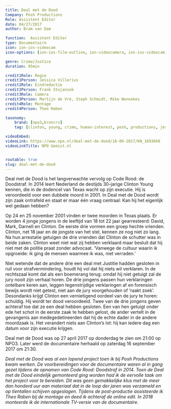 ```yaml
---
title: Deal met de Dood
Company: Posh Productions
Role: Assistent Editor
date: 04/27/2017
author: Bram van Dam

function:  Assistent Editor
type: Documentaire
icon: ion-ios-videocam
icon-options: [ion-ios-film-outline, ion-videocamera, ion-ios-videocam,  ion-image, ion-images, ion-aperture, ion-ios-game-controller-a, ion-ios-game-controller-b, ion-ios-world, ion-android-globe, ion-ios-monitor, ion-ios-bolt]

genre: Crime/Justice
duration: 95min

credit1Role: Regie
credit1Person: Jessica Villerius
credit2Role: Eindredactie
credit2Person: Frank Stojansek
credit3Role: Camera
credit3Person: Martijn de Vré, Steph Schmidt, Mike Wennekes
credit4Role: Montage
credit4Person: Theo Raben

taxonomy:
    brand: [npo3,kroncrv]
    tag: [clinton, young, crime, human-interest, posh, productions, jessica, villerius]

videoEmbed:
videoLink: https://www.npo.nl/deal-met-de-dood/16-09-2017/KN_1693668
videoLinkTitle: NPO Gemist.nl


routable: true
slug: deal-met-de-dood
---
```


Deal met de Dood is het langverwachte vervolg op Code Rood: de Doodstraf. In 2014 leert Nederland de destijds 30-jarige Clinton Young kennen, die in de dodencel van Texas wacht op zijn executie. Hij is veroordeeld voor een dubbele moord in 2001. In Deal met de Dood wordt zijn zaak ontrafeld en staat er maar één vraag centraal: Kan hij het eigenlijk wel gedaan hebben?

Op 24 en 25 november 2001 vinden er twee moorden in Texas plaats. Er worden 4 jonge jongens in de leeftijd van 18 tot 22 jaar gearresteerd: David, Mark, Darnell en Clinton. De eerste drie vormen een groep hechte vrienden. Clinton, net 18 jaar en de jongste van het stel, kennen ze nog niet zo lang. Na hun arrestatie getuigen de drie vrienden dat Clinton de schutter was in beide zaken. Clinton weet niet wat zij hebben verklaard maar besluit dat hij niet met de politie praat zonder advocaat. ‘Vanwege de cultuur waarin ik opgroeide: ik ging de mensen waarmee ik was, niet verraden.’

Niet wetende dat de andere drie een deal met Justitie hadden gesloten in ruil voor strafvermindering, houdt hij vol dat hij niets wil verklaren. In de rechtszaal komt dat als een boemerang terug: omdat hij niet getuigt zal de jury nooit zijn verhaal horen. De drie jongens passen hun verklaringen ontelbare keren aan, leggen tegenstrijdige verklaringen af en forensisch bewijs wordt niet getest, niet aan de jury voorgehouden of ‘raakt zoek’. Desondanks krijgt Clinton een vernietigend oordeel van de jury te horen: schuldig. Hij wordt ter dood veroordeeld. Twee van de drie jongens geven achteraf toe dat ze een deal hebben gesloten. Een van hen getuigt onder ede het schot in de eerste zaak te hebben gelost, de ander vertelt in de gevangenis aan medegedetineerden dat hij de echte dader in de andere moordzaak is. Het verandert niets aan Clinton’s lot: hij kan iedere dag een datum voor zijn executie krijgen.

Deal met de Dood was op 27 april 2017 op donderdag te zien om 21:00 op NPO3. Later werd de documentaire herhaald op zaterdag 16 september 2017 om 21:30.

_Deal met de Dood was al een lopend project toen ik bij Posh Productions kwam werken.  De voorbereidingen voor de documentaire waren al in gang gezet tijdens de opnamen van Code Rood: Doodstraf in 2014. Toen de Deal met de Dood eindelijk gemonteerd ging worden had ik de eervolle taak om het project voor te bereiden. Dit was geen gemakkelijke klus met de meer dan honderd uur aan materiaal dat in de loop der jaren was verzameld en op tientallen schijven opgeslagen. Tijdens de post-productie assisteerde ik Theo Raben bij de montage en deed ik achteraf de online edit. In 2018 monteerde ik de internationale TV-versie van de documentaire._
